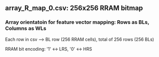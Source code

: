 ## array_R_map_0.csv: 256x256 RRAM bitmap

### Array orientatoin for feature vector mapping: Rows as BLs, Columns as WLs
Each row in csv --> BL row (256 RRAM cells), total of 256 rows (256 BLs)

RRAM bit encoding: '1' <-> LRS, '0' <-> HRS